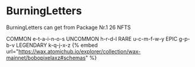 # BurningLetters


BurningLetters can get from Package Nr.1 
26 NFTS 

COMMON
e-t-a-i-n-o-s
UNCOMMON
h-r-d-l
RARE
u-c-m-f-w-y
EPIC
g-p-b-v
LEGENDARY
k-q-j-x-z
{% embed url="https://wax.atomichub.io/explorer/collection/wax-mainnet/bobopixelaxz#schemas" %}
